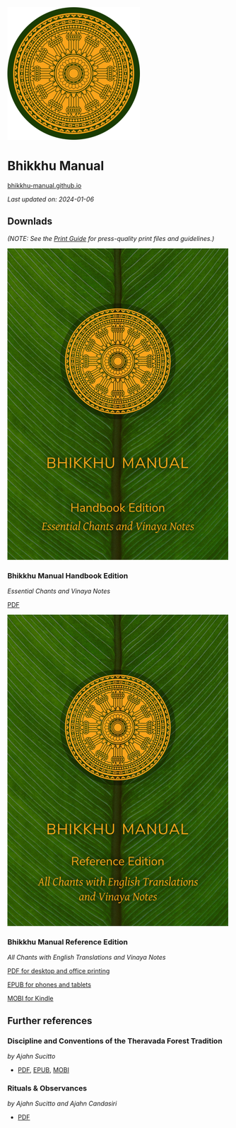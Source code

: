<div class="titlepage-cover">
  <img src="./includes/images/dhammacakka-circle_w300.png" alt="Bhikkhu Manual" />
  <h1>Bhikkhu Manual</h1>
  <a href="https://bhikkhu-manual.github.io">bhikkhu-manual.github.io</a>
</div>

<div>
  <p><em>Last updated on: 2024-01-06</em></p>
</div>

## Downlads

*(NOTE: See the [Print Guide](./print-guide.html) for press-quality print files and guidelines.)*

<div class="grid download-item">
  <div class="col-1-3 item-cover">
    <img src="./includes/images/handbook-desktop-cover.jpg" alt="Bhikkhu Manual Handbook" />
  </div>
  <div class="col-2-3 item-description">
    <h3>Bhikkhu Manual Handbook Edition</h3>
    <p><em>Essential Chants and Vinaya Notes</em></p>
    <p><a href="https://bhikkhu-manual.github.io/includes/docs/Bhikkhu-Manual-Handbook.pdf">PDF</a></p>
  </div>
</div>

<div class="grid download-item">
  <div class="col-1-3 item-cover">
    <img src="./includes/images/reference-desktop-cover.jpg" alt="Bhikkhu Manual Reference" />
  </div>
  <div class="col-2-3 item-description">
    <h3>Bhikkhu Manual Reference Edition</h3>
    <p><em>All Chants with English Translations and Vinaya Notes</em></p>
    <p><a href="https://bhikkhu-manual.github.io/includes/docs/Bhikkhu-Manual-Reference.pdf">PDF for desktop and office printing</a></p>
    <p><a href="https://bhikkhu-manual.github.io/includes/docs/Bhikkhu-Manual-Reference.epub">EPUB for phones and tablets</a></p>
    <p><a href="https://bhikkhu-manual.github.io/includes/docs/Bhikkhu-Manual-Reference.mobi">MOBI for Kindle</a></p>
  </div>
</div>

## Further references

### Discipline and Conventions of the Theravada Forest Tradition

*by Ajahn Sucitto*

- [PDF](https://bhikkhu-manual.github.io/includes/docs/Discipline-and-Conventions-Ajahn-Sucitto.pdf), [EPUB](https://bhikkhu-manual.github.io/includes/docs/Discipline-and-Conventions-Ajahn-Sucitto.epub), [MOBI](https://bhikkhu-manual.github.io/includes/docs/Discipline-and-Conventions-Ajahn-Sucitto.mobi)

### Rituals & Observances

*by Ajahn Sucitto and Ajahn Candasiri*

- [PDF](https://bhikkhu-manual.github.io/includes/docs/Rituals-and-Obervances-Ajahn-Sucitto-and-Ajahn-Candasiri.pdf)

